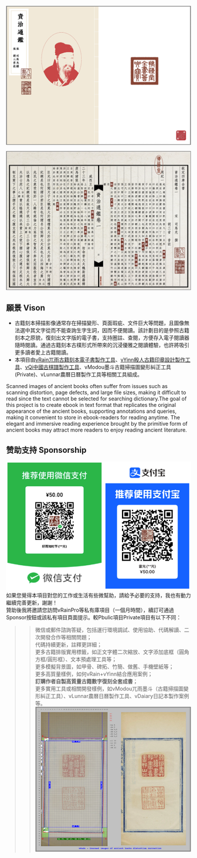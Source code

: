 

![image](https://github.com/shanleiguang/vBooks/blob/main/001.png)

![image](https://github.com/shanleiguang/vBooks/blob/main/002.png)

## 願景 Vison

- 古籍刻本掃描影像通常存在掃描變形、頁面瑕疵、文件巨大等問題，且圖像無法選中其文字從而不能查詢生字生詞，因而不便閱讀。該計劃目的是參照古籍刻本之原貌，復刻出文字版的電子書，支持圈註、查閱，方便存入電子閱讀器隨時閱讀。通過古籍刻本古樸形式所帶來的沉浸優雅之閱讀體驗，也許將吸引更多讀者愛上古籍閱讀。
- 本項目由[vRain兀雨古籍刻本電子書製作工具](https://github.com/shanleiguang/vRain)、[vYinn殷人古籍印章設計製作工具](https://github.com/shanleiguang/vYinn)、[vQi中國古棋譜製作工具](https://github.com/shanleiguang/vQi)、vModou墨斗古籍掃描圖變形糾正工具(Private)、vLunnar農曆日曆製作工具等相關工具組成。

Scanned images of ancient books often suffer from issues such as scanning distortion, page defects, and large file sizes, making it difficult to read since the text cannot be selected for searching dictionary.The goal of this project is to create ebook in text format that replicates the original appearance of the ancient books, supporting annotations and queries, making it convenient to store in ebook-readers for reading anytime. The elegant and immersive reading experience brought by the primitive form of ancient books may attract more readers to enjoy reading ancient literature.

## 赞助支持 Sponsorship

![image](https://github.com/shanleiguang/vRain/blob/main/sponsor_new.png)  
如果您覺得本項目對您的工作或生活有些微幫助，請給予必要的支持，我也有動力繼續完善更新，謝謝！   
贊助後我將邀請您訪問vRainPro等私有庫項目（一個月時間），續訂可通過Sponsor按鈕或該私有項目頁面提示。較Pbulic項目Private項目有以下不同：
>>微信或郵件諮詢答疑，包括運行環境調試、使用協助、代碼解讀、二次開發合作等相關問題；  
>>代碼持續更新，註釋更詳細；  
>>更多古籍排版實用標籤，如正文字體二次縮放、文字添加底框（圓角方框/圓形框）、文本預處理工具等；  
>>更多模擬背景圖，如甲骨、碑拓、竹簡、做舊、手機壁紙等；  
>>更多高質量樣例，如何vRain+vYinn結合應用案例；  
>>**訂購作者自製高質量古籍數字復刻全套成書**；  
>>更多實用工具或相關開發樣例，如vModou兀雨墨斗（古籍掃描圖變形糾正工具）、vLunnar農曆日曆製作工具、vDaiary日記本製作案例等。  
![image](https://github.com/shanleiguang/vRain/blob/main/images/011.png)

